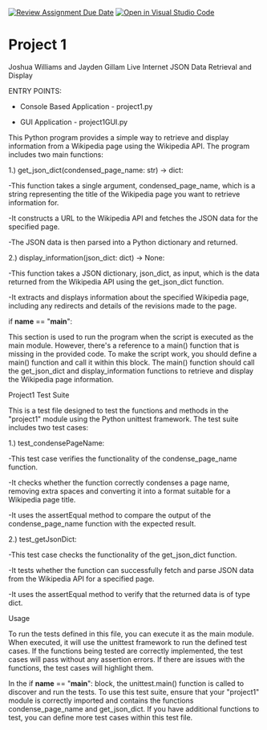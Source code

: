 [![Review Assignment Due Date](https://classroom.github.com/assets/deadline-readme-button-24ddc0f5d75046c5622901739e7c5dd533143b0c8e959d652212380cedb1ea36.svg)](https://classroom.github.com/a/qOno1FyB)
[![Open in Visual Studio Code](https://classroom.github.com/assets/open-in-vscode-718a45dd9cf7e7f842a935f5ebbe5719a5e09af4491e668f4dbf3b35d5cca122.svg)](https://classroom.github.com/online_ide?assignment_repo_id=12187192&assignment_repo_type=AssignmentRepo)
# Project 1

Joshua Williams and Jayden Gillam
Live Internet JSON Data Retrieval and Display

ENTRY POINTS:

- Console Based Application - project1.py

- GUI Application - project1GUI.py

This Python program provides a simple way to retrieve and display information from a Wikipedia page using the Wikipedia API. The program includes two main functions:

1.) get_json_dict(condensed_page_name: str) -> dict:

-This function takes a single argument, condensed_page_name, which is a string representing the title of the Wikipedia page you want to retrieve information for.

-It constructs a URL to the Wikipedia API and fetches the JSON data for the specified page.

-The JSON data is then parsed into a Python dictionary and returned.

2.) display_information(json_dict: dict) -> None:

-This function takes a JSON dictionary, json_dict, as input, which is the data returned from the Wikipedia API using the get_json_dict function.

-It extracts and displays information about the specified Wikipedia page, including any redirects and details of the revisions made to the page.

if __name__ == "__main__":

This section is used to run the program when the script is executed as the main module. However, there's a reference to a main() function that is missing in the provided code. To make the script work, you should define a main() function and call it within this block. The main() function should call the get_json_dict and display_information functions to retrieve and display the Wikipedia page information.

Project1 Test Suite

This is a test file designed to test the functions and methods in the "project1" module using the Python unittest framework. The test suite includes two test cases:

1.) test_condensePageName:

-This test case verifies the functionality of the condense_page_name function.

-It checks whether the function correctly condenses a page name, removing extra spaces and converting it into a format suitable for a Wikipedia page title.

-It uses the assertEqual method to compare the output of the condense_page_name function with the expected result.

2.) test_getJsonDict:

-This test case checks the functionality of the get_json_dict function.

-It tests whether the function can successfully fetch and parse JSON data from the Wikipedia API for a specified page.

-It uses the assertEqual method to verify that the returned data is of type dict.

Usage

To run the tests defined in this file, you can execute it as the main module. When executed, it will use the unittest framework to run the defined test cases. If the functions being tested are correctly implemented, the test cases will pass without any assertion errors. If there are issues with the functions, the test cases will highlight them.

In the if __name__ == "__main__": block, the unittest.main() function is called to discover and run the tests. To use this test suite, ensure that your "project1" module is correctly imported and contains the functions condense_page_name and get_json_dict. If you have additional functions to test, you can define more test cases within this test file.
